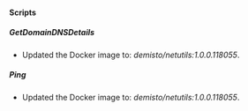 
#### Scripts

##### GetDomainDNSDetails

- Updated the Docker image to: *demisto/netutils:1.0.0.118055*.
##### Ping

- Updated the Docker image to: *demisto/netutils:1.0.0.118055*.
